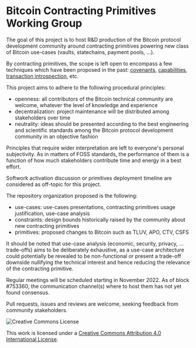 # Bitcoin Contracting Primitives Working Group

The goal of this project is to host R&D production of the Bitcoin protocol development
community around contracting primitives powering new class of Bitcoin use-cases (vaults,
statechains, payment pools, ...).

By contracting primitives, the scope is left open to encompass a few techniques which
have been proposed in the past: [covenants](https://fc17.ifca.ai/bitcoin/papers/bitcoin17-final28.pdf), [capabilities](https://lists.linuxfoundation.org/pipermail/bitcoin-dev/2021-December/019722.html), [transaction introspection](https://lists.linuxfoundation.org/pipermail/bitcoin-dev/2022-July/020753.html), etc.

This project aims to adhere to the following procedural principles:
- openness: all contributors of the Bitcoin technical community are welcome, whatever the level of knowledge and experience
- decentralization: project maintenance will be distributed among stakeholders over time
- neutrality: ideas should be presented according to the best engineering and scientific standards among the Bitcoin protocol development community in an objective fashion

Principles that require wider interpretation are left to everyone's personal subjectivity. As in matters of FOSS standards, the performance of
them is a function of how much stakeholders contribute time and energy in a best effort.

Softwork activation discussion or primitives deployment timeline are considered as off-topic for this
project. 

The repository organization proposed is the following:
- use-cases: use-cases presentations, contracting primitives usage justification, use-case analysis
- constraints: design bounds historically raised by the community about new contracting primitives
- primitives: proposed changes to Bitcoin such as TLUV, APO, CTV, CSFS
 
It should be noted that use-case analysis (economic, security, privacy, ... trade-offs) aims to be
deliberately exhaustive, as a use-case architecture could potentially be revealed to be
non-functional or present a trade-off downside nullifying the technical interest and hence reducing the
relevance of the contracting primitive.

Regular meetings will be scheduled starting in November 2022. As of block #753360, the
communication channel(s) where to host them has not yet found consensus.

Pull requests, issues and reviews are welcome, seeking feedback from community stakeholders.

![Creative Commons License](https://i.creativecommons.org/l/by/4.0/88x31.png "License CC-BY")

This work is licensed under a [Creative Commons Attribution 4.0 International License](https://creativecommons.org/licenses/by/4.0/).
